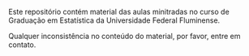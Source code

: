 Este repositório contém material das aulas minitradas no curso de Graduação em Estatística da Universidade Federal Fluminense.

Qualquer inconsistência no conteúdo do material, por favor, entre em contato.

